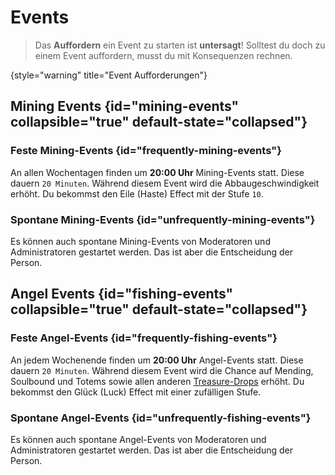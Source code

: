
# Events

> Das **Auffordern** ein Event zu starten ist **untersagt**!
> Solltest du doch zu einem Event auffordern, musst du mit Konsequenzen rechnen.
>
{style="warning" title="Event Aufforderungen"}

## Mining Events {id="mining-events" collapsible="true" default-state="collapsed"}

### Feste Mining-Events {id="frequently-mining-events"}

An allen <tooltip term="Wochentage">Wochentagen</tooltip> finden um **20:00 Uhr** Mining-Events
statt. Diese dauern `20 Minuten`. Während diesem Event wird die Abbaugeschwindigkeit erhöht. Du
bekommst den Eile (Haste) Effect mit der Stufe `10`.

### Spontane Mining-Events {id="unfrequently-mining-events"}

Es können auch spontane Mining-Events von Moderatoren und Administratoren gestartet werden.
Das ist aber die Entscheidung der Person.

## Angel Events {id="fishing-events" collapsible="true" default-state="collapsed"}

### Feste Angel-Events {id="frequently-fishing-events"}

An jedem <tooltip term="Wochenende">Wochenende</tooltip> finden um **20:00 Uhr** Angel-Events statt.
Diese dauern `20 Minuten`. Während diesem Event wird die Chance auf Mending, Soulbound und Totems
sowie allen anderen [Treasure-Drops](https://minecraft.wiki/w/Fishing) erhöht. Du bekommst den
Glück (Luck) Effect mit einer zufälligen Stufe.

### Spontane Angel-Events {id="unfrequently-fishing-events"}

Es können auch spontane Angel-Events von Moderatoren und Administratoren gestartet werden.
Das ist aber die Entscheidung der Person.
